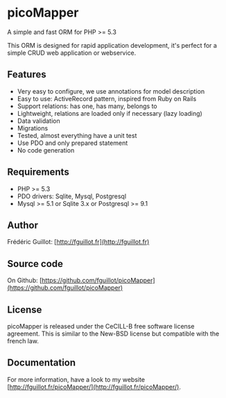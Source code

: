 picoMapper
==========

A simple and fast ORM for PHP >= 5.3

This ORM is designed for rapid application development, it's perfect for
a simple CRUD web application or webservice.


Features
--------

- Very easy to configure, we use annotations for model description
- Easy to use: ActiveRecord pattern, inspired from Ruby on Rails
- Support relations: has one, has many, belongs to
- Lightweight, relations are loaded only if necessary (lazy loading)
- Data validation
- Migrations
- Tested, almost everything have a unit test
- Use PDO and only prepared statement
- No code generation


Requirements
------------

- PHP >= 5.3
- PDO drivers: Sqlite, Mysql, Postgresql
- Mysql >= 5.1 or Sqlite 3.x or Postgresql >= 9.1

Author
------

Frédéric Guillot: [http://fguillot.fr](http://fguillot.fr)


Source code
-----------

On Github: [https://github.com/fguillot/picoMapper](https://github.com/fguillot/picoMapper)


License
-------

picoMapper is released under the CeCILL-B free software license agreement.
This is similar to the New-BSD license but compatible with the french law.


Documentation
-------------

For more information, have a look to my website [http://fguillot.fr/picoMapper/](http://fguillot.fr/picoMapper/).

